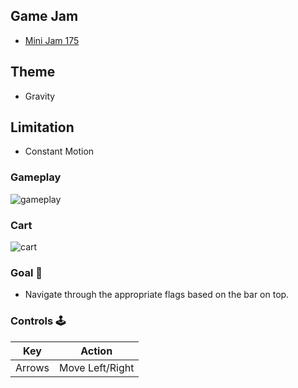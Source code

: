 

## Game Jam
- [Mini Jam 175](https://itch.io/jam/mini-jam-175-gravity)
## Theme
- Gravity 
## Limitation
- Constant Motion


### Gameplay
![gameplay](https://github.com/sugarvoid/mini-jam/blob/master/gameplay.gif)
<br>

### Cart
![cart](https://github.com/sugarvoid/mini-jam/blob/master/mini_jam_175.p8.png)


### Goal :dart:

-   Navigate through the appropriate flags based on the bar on top.

### Controls :joystick:

|  Key   |   Action   |
| :----: | :--------: |
| Arrows |    Move Left/Right    |
